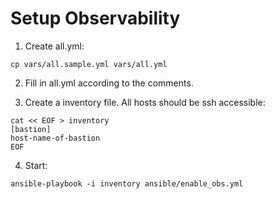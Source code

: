 # Setup Observability

1. Create all.yml:
```
cp vars/all.sample.yml vars/all.yml
```

2. Fill in all.yml according to the comments.

3. Create a inventory file. All hosts should be ssh accessible:
```
cat << EOF > inventory
[bastion]
host-name-of-bastion
EOF
```

4. Start:
```
ansible-playbook -i inventory ansible/enable_obs.yml
```